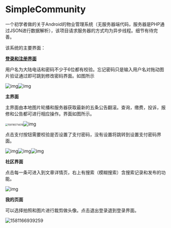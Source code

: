 # SimpleCommunity
一个初学者做的关于Android的物业管理系统（无服务器端代码，服务器是PHP通过JSON进行数据解析），该项目请求服务器的方式均为异步线程。细节有待完善。

该系统的主要界面：

[**登录和注册界面**]()

用户名为大陆电话和密码不少于6位都有校验。忘记密码只是输入用户名对拖动图片验证通过即可跳到修改密码界面。如图所示

![img](file:///C:\Users\Amiee\AppData\Local\Temp\ksohtml48512\wps1.png)![img](file:///C:\Users\Amiee\AppData\Local\Temp\ksohtml48512\wps2.png)

**主界面**

主界面由本地图片轮播和服务器获取最新的五条公告翻滚。查询，缴费，投诉，报修和公告都可进行相应操作。界面如图所示。

<img src="C:\Users\Amiee\AppData\Roaming\Typora\typora-user-images\1581165714019.png" alt="1581165714019" style="zoom:50%;" />![img](file:///C:\Users\Amiee\AppData\Local\Temp\ksohtml48512\wps4.jpg)

点击支付按钮需要校验是否设置了支付密码，没有设置将跳转到设置支付密码界面。



![img](file:///C:\Users\Amiee\AppData\Local\Temp\ksohtml48512\wps5.jpg)![img](file:///C:\Users\Amiee\AppData\Local\Temp\ksohtml48512\wps6.jpg)![img](file:///C:\Users\Amiee\AppData\Local\Temp\ksohtml48512\wps9.jpg)

**社区界面**

点击每一条可进入到文章详情页，右上有搜索（模糊搜索）含搜索记录和发布的功能。

![img](file:///C:\Users\Amiee\AppData\Local\Temp\ksohtml48512\wps3.jpg)

**我的页面**

可以选择拍照和图片进行裁剪做头像。点击退出登录退到登录界面。

![1581166939259](C:\Users\Amiee\AppData\Roaming\Typora\typora-user-images\1581166939259.png)